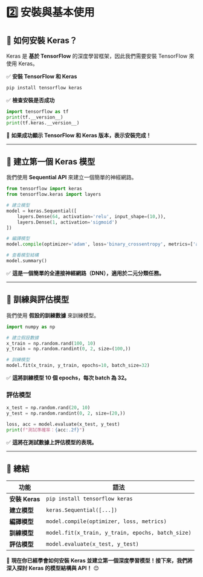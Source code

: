 # 2️⃣ 安裝與基本使用

## 🎯 如何安裝 Keras？

Keras 是 **基於 TensorFlow** 的深度學習框架，因此我們需要安裝 TensorFlow 來使用 Keras。

✅ **安裝 TensorFlow 和 Keras**

```bash
pip install tensorflow keras
```

✅ **檢查安裝是否成功**

```python
import tensorflow as tf
print(tf.__version__)
print(tf.keras.__version__)
```

🚀 **如果成功顯示 TensorFlow 和 Keras 版本，表示安裝完成！**

---

## 🎯 建立第一個 Keras 模型

我們使用 **Sequential API** 來建立一個簡單的神經網路。

```python
from tensorflow import keras
from tensorflow.keras import layers

# 建立模型
model = keras.Sequential([
    layers.Dense(64, activation='relu', input_shape=(10,)),
    layers.Dense(1, activation='sigmoid')
])

# 編譯模型
model.compile(optimizer='adam', loss='binary_crossentropy', metrics=['accuracy'])

# 查看模型結構
model.summary()
```

✅ **這是一個簡單的全連接神經網路（DNN），適用於二元分類任務。**

---

## 🎯 訓練與評估模型

我們使用 **假設的訓練數據** 來訓練模型。

```python
import numpy as np

# 建立假設數據
x_train = np.random.rand(100, 10)
y_train = np.random.randint(0, 2, size=(100,))

# 訓練模型
model.fit(x_train, y_train, epochs=10, batch_size=32)
```

✅ **這將訓練模型 10 個 epochs，每次 batch 為 32。**

### **評估模型**

```python
x_test = np.random.rand(20, 10)
y_test = np.random.randint(0, 2, size=(20,))

loss, acc = model.evaluate(x_test, y_test)
print(f"測試準確率：{acc:.2f}")
```

✅ **這將在測試數據上評估模型的表現。**

---

## 📝 **總結**

| **功能** | **語法** |
|----------|--------|
| **安裝 Keras** | `pip install tensorflow keras` |
| **建立模型** | `keras.Sequential([...])` |
| **編譯模型** | `model.compile(optimizer, loss, metrics)` |
| **訓練模型** | `model.fit(x_train, y_train, epochs, batch_size)` |
| **評估模型** | `model.evaluate(x_test, y_test)` |

🚀 **現在你已經學會如何安裝 Keras 並建立第一個深度學習模型！接下來，我們將深入探討 Keras 的模型結構與 API！** 😊

